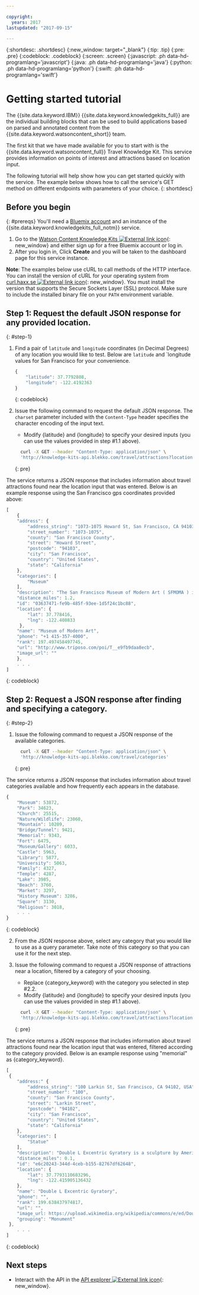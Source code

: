 ```yaml
---

copyright:
  years: 2017
lastupdated: "2017-09-15"

---
```


{:shortdesc: .shortdesc}
{:new_window: target="_blank"}
{:tip: .tip}
{:pre: .pre}
{:codeblock: .codeblock}
{:screen: .screen}
{:javascript: .ph data-hd-programlang='javascript'}
{:java: .ph data-hd-programlang='java'}
{:python: .ph data-hd-programlang='python'}
{:swift: .ph data-hd-programlang='swift'}

# Getting started tutorial
The {{site.data.keyword.IBM}} {{site.data.keyword.knowledgekits_full}} are the individual building blocks that can be used to build applications based on parsed and annotated content from the {{site.data.keyword.watsoncontent_short}} team.

The first kit that we have made available for you to start with is the {{site.data.keyword.watsoncontent_full}} Travel Knowledge Kit. This service provides information on points of interest and attractions based on location input. 

The following tutorial will help show how you can get started quickly with the service. The example below shows how to call the service's GET method on different endpoints with parameters of your choice.
{: shortdesc}


## Before you begin
{: #prereqs}
You'll need a [Bluemix account](https://console.ng.bluemix.net/registration/) and an instance of the {{site.data.keyword.knowledgekits_full_notm}} service.

1.  Go to the [Watson Content Knowledge Kits ![External link icon](../../icons/launch-glyph.svg "External link icon")](https://console.stage1.bluemix.net/catalog/services/watson-content-knowledge-kits){: new_window} and either sign up for a free Bluemix account or log in.
2.  After you login in, Click **Create** and you will be taken to the dashboard page for this service instance.


**Note**: The examples below use cURL to call methods of the HTTP interface. You can install the version of cURL for your operating system from [curl.haxx.se ![External link icon](../../icons/launch-glyph.svg "External link icon")](https://curl.haxx.se/){: new_window}. You must install the version that supports the Secure Sockets Layer (SSL) protocol. Make sure to include the installed binary file on your `PATH` environment variable.


## Step 1: Request the default JSON response for any provided location.
{: #step-1}

1. Find a pair of `latitude` and `longitude` coordinates (in Decimal Degrees) of any location you would like to test. Below are `latitude` and `longitude values for San Francisco for your convenience. 

    ```javascript
    { 
        "latitude": 37.7792808,
        "longitude": -122.4192363
    }
    ```
    {: codeblock}



2. Issue the following command to request the default JSON response. The `charset` parameter included with the `Content-Type` header specifies the character encoding of the input text.
    -   Modify {latitude} and {longitude} to specify your desired inputs (you can use the values provided in step #1.1 above).

    ```bash
      curl -X GET --header "Content-Type: application/json" \
      'http://knowledge-kits-api.blekko.com/travel/attractions?location={latitude},{longitude}'
    ```
    {: pre}

The service returns a JSON response that includes information about travel attractions found near the location input that was entered. Below is an example response using the San Francisco gps coordinates provided above:



```javascript
[
    {
    "address": {
        "address_string": "1073-1075 Howard St, San Francisco, CA 94103, USA",
        "street_number": "1073-1075",
        "county": "San Francisco County",
        "street": "Howard Street",
        "postcode": "94103",
        "city": "San Francisco",
        "country": "United States",
        "state": "California"
    },
    "categories": [
        "Museum"
    ],
    "description": "The San Francisco Museum of Modern Art ( SFMOMA ) is a modern art museum in San Francisco, California established in 1935 under director Grace L. McCann Morley as the San Francisco Museum of Art , the first museum on the West Coast devoted solely to 20th-century art. A gift of 36 artworks from Albert M. Bender, including The Flower Carrier, 1935, by Diego Rivera, established the nucleus of the permanent collection. Bender, a trustee of the museum, proceeded to donate more than 1,100 objects to the museum and endow its first purchase fund before his death in 1941. For its first sixty years, the museum occupied the upper floors of the War Memorial Veterans Building in the Civic Center. Under director Henry T. Hopkins (1974–1986) the museum added \"Modern\" to its title in 1975, and established an international reputation. In 1995 the museum moved to its current location at 151 Third Street, adjacent to Yerba Buena Gardens in the SOMA district. The museum has in its collection important works by Andy Warhol, Jackson Pollock, Richard Diebenkorn, Clyfford Still, Henri Matisse, Paul Klee, Marcel Duchamp and Ansel Adams, among others. The cinema series Art in Cinema was started at SFMOMA in 1946 by filmmaker Frank Stauffacher. Annually, the museum hosts more than twenty exhibitions and over three hundred educational programs. Also in 2009, the museum gained a custodial relationship for the important contemporary art collection of Doris and Donald Fisher of The Gap.",
    "distance_miles": 1.2,
    "id": "03637471-fe9b-485f-93ee-1d5f24c1bc88",
    "location": {
        "lat": 37.778416,
        "lng": -122.408833
     },
    "name": "Museum of Modern Art",
    "phone": "+1 415-357-4000",
    "rank": 197.497458497745,
    "url": "http://www.triposo.com/poi/T__e9fb9daa8ecb",
    "image_url": ""
    },
    . . .
]
```
{: codeblock}




## Step 2: Request a JSON response after finding and specifying a category.
{: #step-2}

1. Issue the following command to request a JSON response of the available categories.

    ```bash
      curl -X GET --header "Content-Type: application/json" \
      'http://knowledge-kits-api.blekko.com/travel/categories'
    ```
    {: pre}

The service returns a JSON response that includes information about travel categories available and how frequently each appears in the database.


```javascript
{
    "Museum": 53872,
    "Park": 34623,
    "Church": 25515,
    "Nature/Wildlife": 23060,
    "Mountain": 10209,
    "Bridge/Tunnel": 9421,
    "Memorial": 9343,
    "Fort": 6475,
    "Museum/Gallery": 6033,
    "Castle": 5963,
    "Library": 5877,
    "University": 5063,
    "Family": 4327,
    "Temple": 4287,
    "Lake": 3985,
    "Beach": 3760,
    "Market": 3297,
    "History Museum": 3286,
    "Square": 3130,
    "Religious": 3018,
    . . .
}
```
{: codeblock}




2. From the JSON response above, select any category that you would like to use as a query parameter. Take note of this category so that you can use it for the next step.



3. Issue the following command to request a JSON response of attractions near a location, filtered by a category of your choosing. 
    -   Replace {category_keyword} with the category you selected in step #2.2.
    -   Modify {latitude} and {longitude} to specify your desired inputs (you can use the values provided in step #1.1 above).

    ```bash
      curl -X GET --header "Content-Type: application/json" \
      'http://knowledge-kits-api.blekko.com/travel/attractions?location={latitude},{longitude}&category_keyword={category_keyword}'
    ```
    {: pre}

The service returns a JSON response that includes information about travel attractions found near the location input that was entered, filtered according to the category provided. Below is an example response using "memorial" as {category_keyword}.



```javascript
[
 {
    "address:" {
        "address_string": "100 Larkin St, San Francisco, CA 94102, USA",
        "street_number": "100",
        "county": "San Francisco County",
        "street": "Larkin Street",
        "postcode": "94102",
        "city": "San Francisco",
        "country": "United States",
        "state": "California"
    },
    "categories": [
        "Statue"
    ],
    "description": "Double L Excentric Gyratory is a sculpture by American artist George Rickey. There are three editions. One is installed at the intersection of Larking and Fulton streets, outside the Main Library, in San Francisco's Civic Center, in the U.S. state of California. Another is part of the Auckland Art Gallery's International Art Collection. This stainless steel sculpture, dated 1985, measures 7163 x 3543 mm and was gifted by the Edmiston Trust.",
    "distance_miles": 0.1,
    "id": "e6c20243-344d-4ceb-b155-82767df62648",
    "location": {
        "lat": 37.7793110683296,
        "lng": -122.415905136432
    },
    "name": "Double L Excentric Gyratory",
    "phone": "",
    "rank": 199.638437974817,
    "url": "",
    "image_url: https://upload.wikimedia.org/wikipedia/commons/e/ed/Double_L_Excentric_Gyratory_by_George_Rickey%2C_San_Francisco_%282013%29_-_1.JPG",
    "grouping": "Monument"
 },
    . . .
]
```
{: codeblock}



## Next steps

-   Interact with the API in the [API explorer ![External link icon](../../icons/launch-glyph.svg "External link icon")](https://console.stage1.bluemix.net/apidocs/1461-watson-content-travel-knowledge-kit){: new_window}.